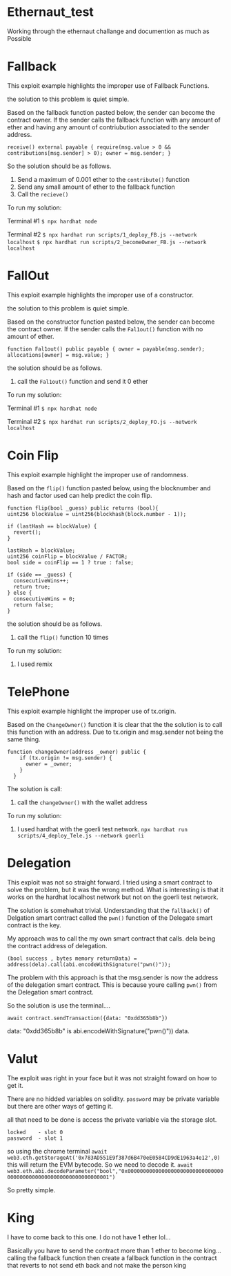 # Ethernaut_test
Working through the ethernaut challange and documention as much as Possible

# Fallback

This exploit example highlights the improper use of Fallback Functions.

the solution to this problem is quiet simple.

Based on the fallback function pasted below, the sender can become the contract owner. If the sender calls the fallback function with any amount of ether and having any amount of contriubution associated to the sender address. 

`
receive() external payable {
    require(msg.value > 0 && contributions[msg.sender] > 0);
    owner = msg.sender;
  }
`

So the solution should be as follows.
1. Send a maximum of 0.001 ether to the `contribute()` function 
2. Send any small amount of ether to the fallback function
3. Call the `recieve()`

To run my solution:

Terminal #1 
`$ npx hardhat node`

Terminal #2
`$ npx hardhat run scripts/1_deploy_FB.js --network localhost`
`$ npx hardhat run scripts/2_becomeOwner_FB.js --network localhost`

# FallOut 
This exploit example highlights the improper use of a constructor.

the solution to this problem is quiet simple.

Based on the constructor function pasted below, the sender can become the contract owner. If the sender calls the `Fal1out()` function with no amount of ether.

`function Fal1out() public payable {
  owner = payable(msg.sender);
  allocations[owner] = msg.value;
  }
  `

the solution should be as follows.
1. call the `Fal1out()` function and send it 0 ether

To run my solution:

Terminal #1 
`$ npx hardhat node`

Terminal #2
`$ npx hardhat run scripts/2_deploy_FO.js --network localhost`

# Coin Flip

This exploit example highlight the improper use of randomness.

Based on the `flip()` function pasted below, using the blocknumber and hash and factor used can help predict the coin flip.
           
    function flip(bool _guess) public returns (bool){
    uint256 blockValue = uint256(blockhash(block.number - 1));

    if (lastHash == blockValue) {
      revert();
    }

    lastHash = blockValue;
    uint256 coinFlip = blockValue / FACTOR;
    bool side = coinFlip == 1 ? true : false;

    if (side == _guess) {
      consecutiveWins++;
      return true;
    } else {
      consecutiveWins = 0;
      return false;
    }

the solution should be as follows.
1. call the `flip()` function  10 times 

To run my solution:
1. I used remix 

# TelePhone 

This exploit example highlight the improper use of tx.origin.

Based on the `ChangeOwner()` function it is clear that the the solution is to call this function with an address. Due to tx.origin and msg.sender not being the same thing. 

    function changeOwner(address _owner) public {
        if (tx.origin != msg.sender) {
          owner = _owner;
        }
      }

The solution is call:
1. call the `changeOwner()` with the wallet address 

To run my solution: 
1. I used hardhat with the goerli test network.
`npx hardhat run scripts/4_deploy_Tele.js --network goerli`

# Delegation 

This exploit was not so straight forward.
I tried using a smart contract to solve the problem, but it was the wrong method.
What is interesting is that it works on the hardhat localhost network but not on the goerli test network.

The solution is somehwhat trivial. Understanding that the `fallback()` of Delgation smart contract called the `pwn()` function of the Delegate smart contract is the key.

My approach was to call the my own smart contract that calls. dela being the contract address of delegation. 

    (bool success , bytes memory returnData) = address(dela).call(abi.encodeWithSignature("pwn()"));

The problem with this approach is that the msg.sender is now the address of the delegation smart contract. This is because youre calling `pwn()` from the Delegation smart contract.

So the solution is use the terminal....

    await contract.sendTransaction({data: "0xdd365b8b"})


  data: "0xdd365b8b" is abi.encodeWithSignature("pwn()")) data.

    
# Valut

The exploit was right in your face but it was not straight foward on how to get it.

There are no hidded variables on solidity. `password` may be private variable but there are other ways of getting it.

all that need to be done is access the private variable via the storage slot.

    locked    - slot 0
    password  - slot 1

so using the chrome terminal
`await web3.eth.getStorageAt('0x783AD551E9f387d6B470eE0584CD9dE1963a4e12',0)`
this will return the EVM bytecode.
So we need to decode it.
`await web3.eth.abi.decodeParameter("bool","0x0000000000000000000000000000000000000000000000000000000000000001")`

So pretty simple.

# King 

I have to come back to this one. I do not have 1 ether lol...

Basically you have to send the contract more than 1 ether to become 
king... 
    calling the fallback function
    then create a fallback function in the contract that reverts to not send eth back and not make the person king
    
# 
